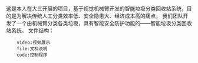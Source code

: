 这是本人在大三开展的项目，基于视觉机械臂开发的智能垃圾分类回收站系统，目的是为解决传统人工分类效率低、安全隐患大、经济成本高的痛点，
我们团队开发了一个由机械臂分类各类垃圾，具有智能安全防护功能的——智能垃圾分类回收站系统。
文件结构：
```
    video:视频展示
    file:文档说明
    code:控制程序
```
